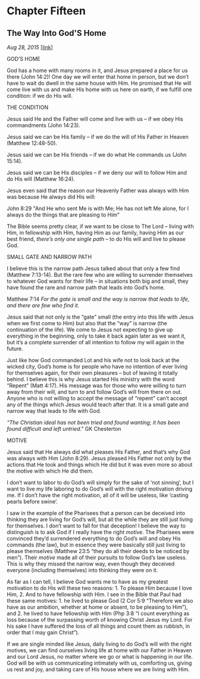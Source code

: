 # Chapter Fifteen
## The Way Into God'S Home
*Aug 28, 2015*
[[link](https://nccf.church/Blog.aspx?BlogID=37)] 

GOD’S HOME

God has a home with many rooms in it, and Jesus prepared a place for us there (John 14:2)! One day we will enter that home in person, but we don’t have to wait do dwell in the same house with Him. He promised that He will come live with us and make His home with us here on earth, if we fulfill one condition: if we do His will.

THE CONDITION

Jesus said He and the Father will come and live with us – if we obey His commandments (John 14:23).

Jesus said we can be His family – if we do the will of His Father in Heaven (Matthew 12:48-50).

Jesus said we can be His friends – if we do what He commands us (John 15:14).

Jesus said we can be His disciples – if we deny our will to follow Him and do His will (Matthew 16:24).

Jesus even said that the reason our Heavenly Father was always with Him was because He always did His will:

John 8:29 "And He who sent Me is with Me; He has not left Me alone, for I always do the things that are pleasing to Him”

The Bible seems pretty clear, if we want to be close to The Lord – living with Him, in fellowship with Him, having Him as our family, having Him as our best friend, *there’s only one single path* – to do His will and live to please God.

SMALL GATE AND NARROW PATH

I believe this is the narrow path Jesus talked about that only a few find (Matthew 7:13-14). But the rare few who are willing to surrender themselves to whatever God wants for their life – in situations both big and small, they have found the rare and narrow path that leads into God’s home.

Matthew 7:14 *For the gate is small and the way is narrow that leads to life, and there are few who find it.*

Jesus said that not only is the “gate” small (the entry into this life with Jesus when we first come to Him) but also that the “way” is narrow (the continuation of the life). We come to Jesus not expecting to give up everything in the beginning, only to take it back again later as we want it, but it’s a complete surrender of all intention to follow my will again in the future.

Just like how God commanded Lot and his wife not to look back at the wicked city, God’s home is for people who have no intention of ever living for themselves again, for their own pleasures – but of leaving it totally behind. I believe this is why Jesus started His ministry with the word “Repent” (Matt 4:17). His message was for those who were willing to turn away from their will, and turn to and follow God’s will from there on out. Anyone who is not willing to accept the message of “repent” can’t accept any of the things which Jesus would teach after that. It is a small gate and narrow way that leads to life with God.

*“The Christian ideal has not been tried and found wanting; it has been found difficult and left untried*.” GK Chesterton

MOTIVE

Jesus said that He always did what pleases His Father, and that’s why God was always with Him (John 8:29). Jesus pleased His Father not only by the actions that He took and things which He did but it was even more so about the motive with which He did them.

I don’t want to labor to do God’s will simply for the sake of ‘not sinning’, but I want to live my life laboring to do God’s will with the right motivation driving me. If I don’t have the right motivation, all of it will be useless, like ‘casting pearls before swine’.

I saw in the example of the Pharisees that a person can be deceived into thinking they are living for God’s will, but all the while they are still just living for themselves. I don’t want to fall for that deception! I believe the way to distinguish is to ask God if I really have the right *motive*. The Pharisees were convinced they’d surrendered everything to do God’s will and obey His commands (the law), but in essence they were basically still just living to please themselves (Matthew 23:5 “they do all their deeds to be noticed by men”). Their *motive* made all of their pursuits to follow God’s law useless. This is why they missed the narrow way, even though they deceived everyone (including themselves) into thinking they were on it.

As far as I can tell, I believe God wants me to have as my greatest motivation to do His will these two reasons: 1. To please Him because I love Him, 2. And to have fellowship with Him. I see in the Bible that Paul had these same motives: 1. he lived to please God (2 Cor 5:9 “Therefore we also have as our ambition, whether at home or absent, to be pleasing to Him”), and 2. he lived to have fellowship with Him (Php 3:8 “I count everything as loss because of the surpassing worth of knowing Christ Jesus my Lord. For his sake I have suffered the loss of all things and count them as rubbish, in order that I may gain Christ”).

If we are single minded like Jesus, daily living to do God’s will with the right motives, we can find ourselves living life at home with our Father in Heaven and our Lord Jesus, no matter where we go or what is happening in our life. God will be with us communicating intimately with us, comforting us, giving us rest and joy, and taking care of His house where we are living with Him.
